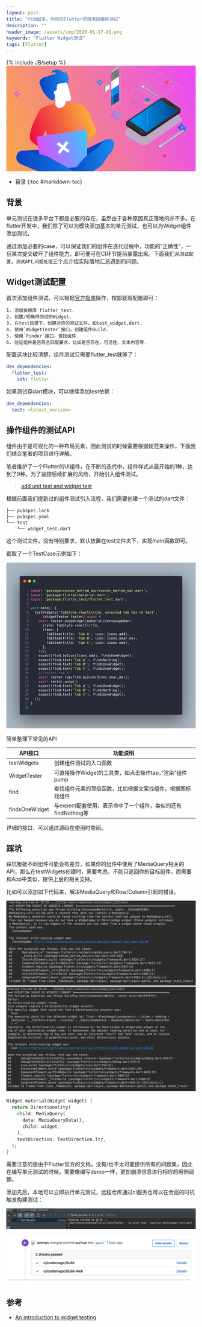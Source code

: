 ```yaml
---
layout: post
title: "行动起来，为你的Flutter项目添加组件测试"
description: ""
header_image: /assets/img/2020-01-17-01.png
keywords: "Flutter Widget测试"
tags: [Flutter]
---
```

{% include JB/setup %}
![img](/assets/img/2020-01-17-01.png)

* 目录
{:toc #markdown-toc}

## 背景
单元测试在很多平台下都是必要的存在，虽然由于各种原因真正落地的并不多。在flutter开发中，我们除了可以为模块添加基本的单元测试，也可以为Widget组件添加测试。

通过添加必要的case，可以保证我们的组件在迭代过程中，功能的”正确性“，一旦某次提交破坏了组件能力，即可便可在CI环节提前暴露出来。下面我们从`测试配置`，`测试API`,`问题处理`三个点介绍实际落地汇总遇到的问题。

## Widget测试配置

首次添加组件测试，可以根据[官方指南](https://flutter.dev/docs/cookbook/testing/widget/introduction)操作，按部就班配置即可：

```
1. 添加依赖库 flutter_test.
2. 创建/明确待测试的Widget.
3. 在test目录下，创建对应的测试文件，如test_widget.dart.
4. 使用`WidgetTester`接口，创建组件Build.
5. 使用`Finder`接口，查找组件.
6. 验证组件是否符合匹配要求，比如是否存在，可见性，文本内容等.

```
配置这块比较清楚，组件测试只需要flutter_test就够了：

```yaml
dev_dependencies:
  flutter_test:
    sdk: flutter
```
如果测试存dart模块，可以继续添加test依赖：

```yaml
dev_dependencies:
  test: <latest_version>
```
## 操作组件的测试API
组件由于是可视化的一种布局元素，因此测试的时候需要根据规范来操作，下面我们结合笔者的项目进行详解。

笔者维护了一个Flutter的UI组件，在不断的迭代中，组件样式从最开始的1种，达到了9种。为了监控后续扩展的风险，开始引入组件测试。
> [add unit test and widget test](https://github.com/hacktons/convex_bottom_bar/pull/19)

根据前面我们提到过的组件测试引入流程，我们需要创建一个测试的dart文件：

```
├── pubspec.lock
├── pubspec.yaml
└── test
    └── widget_test.dart
```

这个测试文件，没有特别要求，默认放置在test文件夹下，实现main函数即可。

截取了一个TestCase示例如下：

![img](/assets/images/appbar_widget_test.png)

简单整理下常见的API

| API接口        | 功能说明                                                     |
| -------------- | ------------------------------------------------------------ |
| testWidgets    | 创建组件测试的入口函数                                       |
| WidgetTester   | 可直接操作Widget的工具类，如点击操作tap，”渲染“组件pump      |
| find           | 查找组件元素的顶级函数，比如根据文案找组件，根据图标找组件   |
| findsOneWidget | 与expect配套使用，表示命中了一个组件，类似的还有findNothing等 |

详细的接口，可以通过源码在使用时查阅。

## 踩坑
踩坑根据不同组件可能会有差异，如果你的组件中使用了MediaQuery相关的API，那么在testWidgets创建时，需要考虑。不能只返回你的目标组件，而需要和App中类似，提供上层的相关支持。

比如可以添加如下代码来，解决MediaQuery和Row/Column引起的错误。

![img](/assets/images/widget_test_error_1.png)
![img](/assets/images/widget_test_error_2.png)

```dart
Widget material(Widget widget) {
  return Directionality(
    child: MediaQuery(
      data: MediaQueryData(),
      child: widget,
    ),
    textDirection: TextDirection.ltr,
  );
}
```
需要注意的是由于Flutter官方的文档，没有/也不太可能提供所有的问题集，因此在编写单元测试的时候，需要像编写demo一样，更加崩溃信息进行相应的用例调整。

添加完后，本地可以立即执行单元测试，远程仓库通过ci服务也可以在合适的时机触发构建测试：

![img](/assets/images/local_test.png)

![img](/assets/images/ci_pass.png)

## 参考

* [An introduction to widget testing](https://flutter.dev/docs/cookbook/testing/widget/introduction)